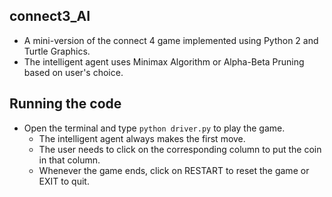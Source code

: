 ## connect3_AI
- A mini-version of the connect 4 game implemented using Python 2 and Turtle Graphics.
- The intelligent agent uses Minimax Algorithm or Alpha-Beta Pruning based on user's choice.

## Running the code

- Open the terminal and type `python driver.py` to play the game.
	- The intelligent agent always makes the first move.
	- The user needs to click on the corresponding column to put the coin in that column.
	- Whenever the game ends, click on RESTART to reset the game or EXIT to quit.
